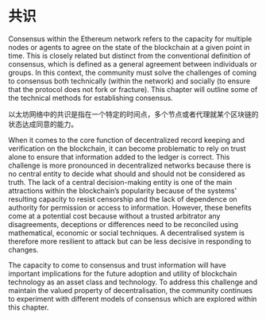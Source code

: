 # 共识
Consensus within the Ethereum network refers to the capacity for multiple nodes or agents to agree on the state of the blockchain at a given point in time. This is closely related but distinct from the conventional definition of consensus, which is defined as a general agreement between individuals or groups. In this context, the community must solve the challenges of coming to consensus both technically (within the network) and socially (to ensure that the protocol does not fork or fracture). This chapter will outline some of the technical methods for establishing consensus.

以太坊网络中的共识是指在一个特定的时间点，多个节点或者代理就某个区块链的状态达成同意的能力。

When it comes to the core function of decentralized record keeping and verification on the blockchain, it can become problematic to rely on trust alone to ensure that information added to the ledger is correct. This challenge is more pronounced in decentralized networks because there is no central entity to decide what should and should not be considered as truth. The lack of a central decision-making entity is one of the main attractions within the blockchain’s popularity because of the systems' resulting capacity to resist censorship and the lack of dependence on authority for permission or access to information. However, these benefits come at a potential cost because without a trusted arbitrator any disagreements, deceptions or differences need to be reconciled using mathematical, economic or social techniques. A decentralised system is therefore more resilient to attack but can be less decisive in responding to changes.

The capacity to come to consensus and trust information will have important implications for the future adoption and utility of blockchain technology as an asset class and technology. To address this challenge and maintain the valued property of decentralisation, the community continues to experiment with different models of consensus which are explored within this chapter.
